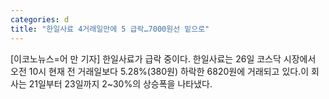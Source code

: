 ```yaml
---
categories: d
title: "한일사료 4거래일만에 5 급락…7000원선 밑으로"
---
```

[이코노뉴스=어 만 기자] 한일사료가 급락 중이다. 한일사료는 26일 코스닥 시장에서 오전 10시 현재 전 거래일보다 5.28%(380원) 하락한 6820원에 거래되고 있다.이 회사는 21일부터 23일까지 2~30%의 상승폭을 나타냈다.